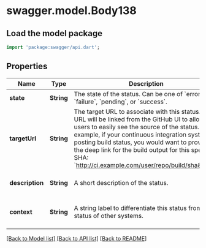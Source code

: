 # swagger.model.Body138

## Load the model package
```dart
import 'package:swagger/api.dart';
```

## Properties
Name | Type | Description | Notes
------------ | ------------- | ------------- | -------------
**state** | **String** | The state of the status. Can be one of &#x60;error&#x60;, &#x60;failure&#x60;, &#x60;pending&#x60;, or &#x60;success&#x60;. | [default to null]
**targetUrl** | **String** | The target URL to associate with this status. This URL will be linked from the GitHub UI to allow users to easily see the source of the status.   For example, if your continuous integration system is posting build status, you would want to provide the deep link for the build output for this specific SHA:   &#x60;http://ci.example.com/user/repo/build/sha&#x60; | [optional] [default to null]
**description** | **String** | A short description of the status. | [optional] [default to null]
**context** | **String** | A string label to differentiate this status from the status of other systems. | [optional] [default to &quot;default&quot;]

[[Back to Model list]](../README.md#documentation-for-models) [[Back to API list]](../README.md#documentation-for-api-endpoints) [[Back to README]](../README.md)

